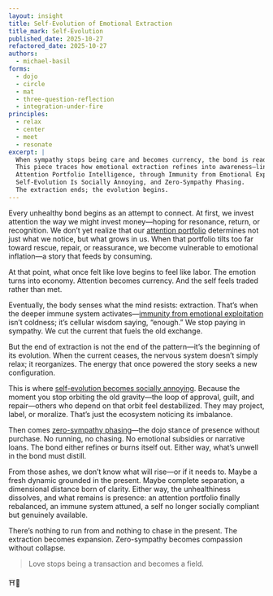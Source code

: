 ```yaml
---
layout: insight
title: Self-Evolution of Emotional Extraction
title_mark: Self-Evolution
published_date: 2025-10-27
refactored_date: 2025-10-27
authors:
  - michael-basil
forms: 
  - dojo
  - circle
  - mat
  - three-question-reflection
  - integration-under-fire
principles:
  - relax
  - center
  - meet
  - resonate
excerpt: |
  When sympathy stops being care and becomes currency, the bond is ready to evolve.  
  This piece traces how emotional extraction refines into awareness—linking the arc from  
  Attention Portfolio Intelligence, through Immunity from Emotional Exploitation, 
  Self-Evolution Is Socially Annoying, and Zero-Sympathy Phasing.  
  The extraction ends; the evolution begins.
---
```


Every unhealthy bond begins as an attempt to connect. At first, we invest attention the way we might invest money—hoping for resonance, return, or recognition. We don’t yet realize that our [attention portfolio](../attention-portfolio-intelligence/) determines not just what we notice, but what grows in us. When that portfolio tilts too far toward rescue, repair, or reassurance, we become vulnerable to emotional inflation—a story that feeds by consuming.

At that point, what once felt like love begins to feel like labor. The emotion turns into economy. Attention becomes currency. And the self feels traded rather than met.

Eventually, the body senses what the mind resists: extraction. That’s when the deeper immune system activates—[immunity from emotional exploitation](../immunity-from-emotional-exploitation/) isn’t coldness; it’s cellular wisdom saying, “enough.” We stop paying in sympathy. We cut the current that fuels the old exchange.

But the end of extraction is not the end of the pattern—it’s the beginning of its evolution. When the current ceases, the nervous system doesn’t simply relax; it reorganizes. The energy that once powered the story seeks a new configuration.

This is where [self-evolution becomes socially annoying](../self-evolution-is-socially-annoying/). Because the moment you stop orbiting the old gravity—the loop of approval, guilt, and repair—others who depend on that orbit feel destabilized. They may project, label, or moralize. That’s just the ecosystem noticing its imbalance.

Then comes [zero-sympathy phasing](../zero-sympathy-phasing/)—the dojo stance of presence without purchase. No running, no chasing. No emotional subsidies or narrative loans. The bond either refines or burns itself out. Either way, what’s unwell in the bond must distill.

From those ashes, we don’t know what will rise—or if it needs to. Maybe a fresh dynamic grounded in the present. Maybe complete separation, a dimensional distance born of clarity. Either way, the unhealthiness dissolves, and what remains is presence: an attention portfolio finally rebalanced, an immune system attuned, a self no longer socially compliant but genuinely available.

There’s nothing to run from and nothing to chase in the present. The extraction becomes expansion. Zero-sympathy becomes compassion without collapse. 

> Love stops being a transaction and becomes a field.

⛩️🌿
